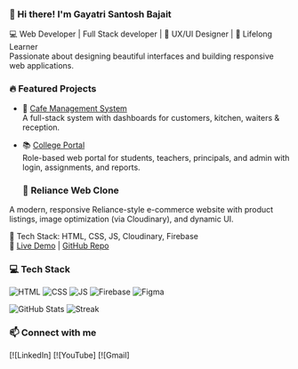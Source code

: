 ### 👋 Hi there! I'm Gayatri Santosh Bajait  
💻 Web Developer | Full Stack developer | 🎨 UX/UI Designer | 🌱 Lifelong Learner  
Passionate about designing beautiful interfaces and building responsive web applications.
### 🔥 Featured Projects

- 🚀 [Cafe Management System](https://github.com/...)  
  A full-stack system with dashboards for customers, kitchen, waiters & reception.

- 📚 [College Portal](https://github.com/...)  
  Role-based web portal for students, teachers, principals, and admin with login, assignments, and reports.

  ### 🏪 Reliance Web Clone
A modern, responsive Reliance-style e-commerce website with product listings, image optimization (via Cloudinary), and dynamic UI.

🚀 Tech Stack: HTML, CSS, JS, Cloudinary, Firebase  
🔗 [Live Demo](#) | [GitHub Repo](#)


### 💻 Tech Stack
![HTML](https://img.shields.io/badge/-HTML5-E34F26?logo=html5&logoColor=white&style=flat)
![CSS](https://img.shields.io/badge/-CSS3-1572B6?logo=css3&logoColor=white&style=flat)
![JS](https://img.shields.io/badge/-JavaScript-F7DF1E?logo=javascript&logoColor=black&style=flat)
![Firebase](https://img.shields.io/badge/-Firebase-FFCA28?logo=firebase&logoColor=black&style=flat)
![Figma](https://img.shields.io/badge/-Figma-F24E1E?logo=figma&logoColor=white&style=flat)

![GitHub Stats](https://github-readme-stats.vercel.app/api?username=GayatriBajait&show_icons=true&theme=tokyonight)
![Streak](https://streak-stats.demolab.com?user=GayatriBajait&theme=tokyonight)

### 📫 Connect with me
[![LinkedIn]
[![YouTube]
[![Gmail]

